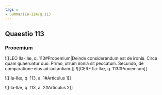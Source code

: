 ```yaml
---
tags : 
- Summa/IIa-IIæ/q.113
---
```


## Quaestio 113

### Prooemium

![[LEO IIa-IIæ, q. 113#Prooemium|Deinde considerandum est de ironia. Circa quam quaeruntur duo. Primo, utrum ironia sit peccatum. Secundo, de comparatione eius ad iactantiam.]]
![[CERF IIa-IIæ, q. 113#Prooemium]]

![[IIa-IIæ, q. 113, a. 1#Articulus 1]]

![[IIa-IIæ, q. 113, a. 2#Articulus 2]]

